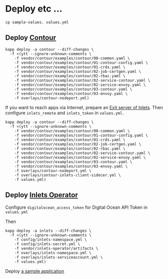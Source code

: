 # Deploy etc ...

```
cp sample-values. values.yml
```

## Deploy [Contour](https://github.com/projectcontour/contour)

```
kapp deploy -a contour --diff-changes \
  -f <(ytt --ignore-unknown-comments \
    -f vendor/contour/examples/contour/00-common.yaml \
    -f vendor/contour/examples/contour/01-contour-config.yaml \
    -f vendor/contour/examples/contour/01-crds.yaml \
    -f vendor/contour/examples/contour/02-job-certgen.yaml \
    -f vendor/contour/examples/contour/02-rbac.yaml \
    -f vendor/contour/examples/contour/02-service-contour.yaml \
    -f vendor/contour/examples/contour/02-service-envoy.yaml \
    -f vendor/contour/examples/contour/03-contour.yaml \
    -f vendor/contour/examples/contour/03-envoy.yaml \
    -f overlays/contour-nodeport.yml)
```


If you want to reach apps via Internet, prepare an [Exit server of Inlets](https://blog.alexellis.io/https-inlets-local-endpoints/).
Then configure `inlets_remote` and `inlets_token` in `values.yml`.

```
kapp deploy -a contour --diff-changes \
  -f <(ytt --ignore-unknown-comments \
    -f vendor/contour/examples/contour/00-common.yaml \
    -f vendor/contour/examples/contour/01-contour-config.yaml \
    -f vendor/contour/examples/contour/01-crds.yaml \
    -f vendor/contour/examples/contour/02-job-certgen.yaml \
    -f vendor/contour/examples/contour/02-rbac.yaml \
    -f vendor/contour/examples/contour/02-service-contour.yaml \
    -f vendor/contour/examples/contour/02-service-envoy.yaml \
    -f vendor/contour/examples/contour/03-contour.yaml \
    -f vendor/contour/examples/contour/03-envoy.yaml \
    -f overlays/contour-nodeport.yml \
    -f overlays/contour-inlets-client-sidecer.yml \
    -f values.yml)
```


## Deploy [Inlets Operator](https://github.com/inlets/inlets-operator)

Configure `digitalocean_access_token` for Digital Ocean API Token in `values.yml`

Then

```
kapp deploy -a inlets --diff-changes \
  -f <(ytt --ignore-unknown-comments \
    -f config/inlets-namespace.yml \
    -f config/inlets-secret.yml \
    -f vendor/inlets-operator/artifacts \
    -f overlays/inlets-namespace.yml \
    -f overlays/inlets-serviceaccount.yml \
    -f values.yml)
```


Deploy [a sample application](https://github.com/inlets/inlets-operator#expose-a-service-with-a-loadbalancer)